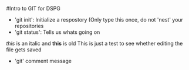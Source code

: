 
#Intro to GIT for DSPG

- 'git init': Initialize a respostory (Only type this once, do not 'nest' your repositories
- 'git status': Tells us whats going on 

*this* is an italic and **this** is old
This is just a test to see whether editing the file gets saved
- 'git' comment message 


